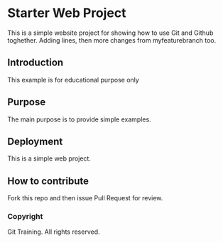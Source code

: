 # Starter Web Project

This is a simple website project for showing how to use Git and Github toghether. 
Adding lines, then more changes from myfeaturebranch too.

## Introduction

This example is for educational purpose only

## Purpose

The main purpose is to provide simple examples.

## Deployment

This is a simple web project.

## How to contribute

Fork this repo and then issue Pull Request for review.

### Copyright

Git Training. All rights reserved.